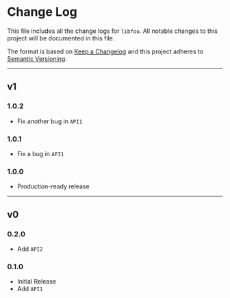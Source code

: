 # Change Log

This file includes all the change logs for `libfoo`.
All notable changes to this project will be documented in this file.

The format is based on [Keep a Changelog](http://keepachangelog.com/)
and this project adheres to [Semantic Versioning](http://semver.org/).

--------------------------------------------------------------------------------
## v1

### 1.0.2
- Fix another bug in `API1`

### 1.0.1
- Fix a bug in `API1`

### 1.0.0
- Production-ready release

--------------------------------------------------------------------------------
## v0

### 0.2.0
- Add `API2`

### 0.1.0
- Initial Release
- Add `API1`
